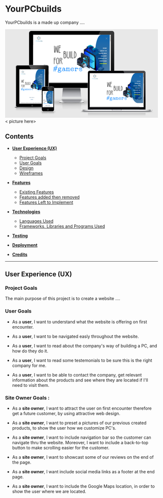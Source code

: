 # YourPCbuilds


YourPCbuilds is a made up company ....

![Am-I-Responsive](assets/images/am-i-responsive.jpg)   < picture here>


## Contents

- [**User Experience (UX)**](<#user-experience-(ux)>)

  - [Project Goals](#project-goals)
  - [User Goals](#user-goals)
  - [Design](#design)
  - [Wireframes](#wireframes)

- [**Features**](#features)

  - [Existing Features](#features)
  - [Features added then removed](#features)
  - [Features Left to Implement](#features)

- [**Technologies**](#technologies-used)

  - [Languages Used](#technologies-used)
  - [Frameworks, Libraries and Programs Used](#technologies-used)

- [**Testing**](#testing)

- [**Deployment**](#deployment)

- [**Credits**](#credits)

---

## User Experience (UX)

### Project Goals

The main purpose of this project is to create a website ....

### User Goals 

- As a **user**, I want to understand what the website is offering on first encounter.

- As a **user**, I want to be navigated easly throughout the website.

- As a **user**, I want to read about the company's way of building a PC, and how do they do it.

- As a **user**, I want to read some testemonials to be sure this is the right company for me.

- As a **user**, I want to be able to contact the company, get relevant information about the products and see where they are located if I'll need to visit them.


### Site Owner Goals :

- As a **site owner**, I want to attract the user on first encounter therefore get a future customer, by using attractive web design.

- As a **site owner**,  I want to preset a pictures of our previous created products, to show the user how we customize PC's.

- As a **site owner**, I want to include navigation bar so the customer can navigate thru the website. Moreover, I want to include a back-to-top button to make scrolling easier for the customer.

- As a **site owner**, I want to showcast some of our reviews on the end of the page.

- As a **site owner**, I want include social media links as a footer at the end page.

- As a **site owner**, I want to include the Google Maps location, in order to show the user where we are located.